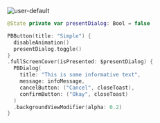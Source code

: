 ![user-default](https://github.com/powerhome/playbook-swift/assets/54749071/be691876-02d2-4c52-9e8b-54c96d35bfdc)

```swift
@State private var presentDialog: Bool = false

PBButton(title: "Simple") {
  disableAnimation()
  presentDialog.toggle()
}
.fullScreenCover(isPresented: $presentDialog) {
  PBDialog(
    title: "This is some informative text",
    message: infoMessage,
    cancelButton: ("Cancel", closeToast),
    confirmButton: ("Okay", closeToast)
  )
  .backgroundViewModifier(alpha: 0.2)
}
```

